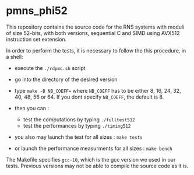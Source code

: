 # pmns_phi52

This repository contains the source code for the RNS systems with moduli of size 52-bits, with both versions, sequential C and SIMD using AVX512 instruction set extension.

In order to perform the tests, it is necessary to follow the this procedure, in a shell:

- execute the `./rdpmc.sh` script
- go into the directory of the desired version
- type `make -B NB_COEFF=`
where `NB_COEFF` has to be either 8, 16, 24, 32, 40, 48, 56 or 64. If you dont specify `NB_COEFF`, the default is 8.

- then you can :
	- test the computations by typing `./fulltest512`
	- test the performances by typing `./timing512`
	
- you also may launch the test for all sizes : `make tests`
- or launch the performance measurments for all sizes : `make bench`

The Makefile specifies `gcc-10`, which is the gcc version we used in our tests. Previous versions may not be able to compile the source code as it is.
